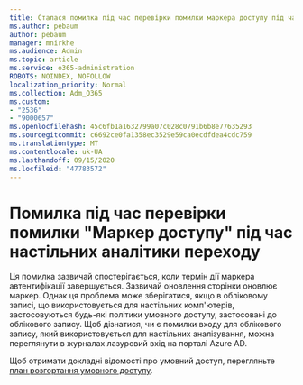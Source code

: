 ```yaml
---
title: Сталася помилка під час перевірки помилки маркера доступу під час настільних аналітику на основі програми-інтернату
ms.author: pebaum
author: pebaum
manager: mnirkhe
ms.audience: Admin
ms.topic: article
ms.service: o365-administration
ROBOTS: NOINDEX, NOFOLLOW
localization_priority: Normal
ms.collection: Adm_O365
ms.custom:
- "2536"
- "9000657"
ms.openlocfilehash: 45c6fb1a1632799a07c028c0791b6b8e77635293
ms.sourcegitcommit: c6692ce0fa1358ec3529e59ca0ecdfdea4cdc759
ms.translationtype: MT
ms.contentlocale: uk-UA
ms.lasthandoff: 09/15/2020
ms.locfileid: "47783572"
---
```

# <a name="there-was-an-error-validating-access-token-error-during-desktop-analytics-onboarding"></a>Помилка під час перевірки помилки "Маркер доступу" під час настільних аналітики переходу

Ця помилка зазвичай спостерігається, коли термін дії маркера автентифікації завершується. Зазвичай оновлення сторінки оновлює маркер. Однак ця проблема може зберігатися, якщо в обліковому записі, що використовується для настільних комп'ютерів, застосовуються будь-які політики умовного доступу, застосовані до облікового запису. Щоб дізнатися, чи є помилки входу для облікового запису, який використовується для настільних аналізування, можна переглянути в журналах лазуровий вхід на порталі Azure AD.

Щоб отримати докладні відомості про умовний доступ, перегляньте [план розгортання умовного доступу](https://docs.microsoft.com/azure/active-directory/conditional-access/plan-conditional-access).